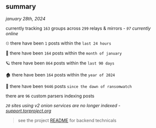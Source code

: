 
## summary
_january 28th, 2024_

currently tracking `163` groups across `299` relays & mirrors - _`97` currently online_

⏲ there have been `1` posts within the `last 24 hours`

🦈 there have been `164` posts within the `month of january`

🪐 there have been `864` posts within the `last 90 days`

🏚 there have been `164` posts within the `year of 2024`

🦕 there have been `9446` posts `since the dawn of ransomwatch`

there are `96` custom parsers indexing posts

_`20` sites using v2 onion services are no longer indexed - [support.torproject.org](https://support.torproject.org/onionservices/v2-deprecation/)_

> see the project [README](https://github.com/joshhighet/ransomwatch#ransomwatch--) for backend technicals
